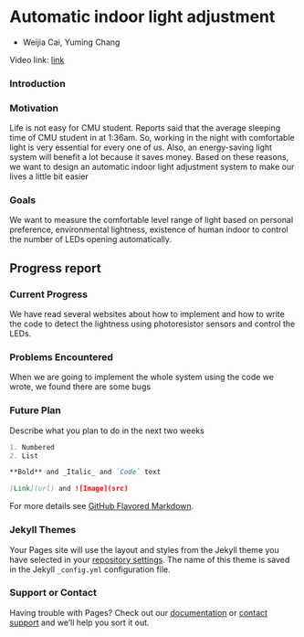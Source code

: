 # Automatic indoor light adjustment
- Weijia Cai, Yuming Chang

Video link: [link](https://github.com/YESAndy/12740-group-project/edit/gh-pages/index.md)

### Introduction


### Motivation
Life is not easy for CMU student. Reports said that the average sleeping time of CMU student in at 1:36am. So, working in the night with comfortable light is very essential for every one of us. Also, an energy-saving light system will benefit a lot because it saves money. Based on these reasons, we want to design an automatic indoor light adjustment system to make our lives a little bit easier

### Goals
We want to measure the comfortable level range of light based on personal preference, environmental lightness, existence of human indoor to control the number of LEDs opening automatically. 

## Progress report

### Current Progress
We have read several websites about how to implement and how to write the code to detect the lightness using photoresistor sensors and control the LEDs.


### Problems Encountered
When we are going to implement the whole system using the code we wrote, we found there are some bugs


### Future Plan
Describe what you plan to do in the next two weeks






```markdown
1. Numbered
2. List

**Bold** and _Italic_ and `Code` text

[Link](url) and ![Image](src)
```

For more details see [GitHub Flavored Markdown](https://guides.github.com/features/mastering-markdown/).

### Jekyll Themes

Your Pages site will use the layout and styles from the Jekyll theme you have selected in your [repository settings](https://github.com/YESAndy/12740-group-project/settings). The name of this theme is saved in the Jekyll `_config.yml` configuration file.

### Support or Contact

Having trouble with Pages? Check out our [documentation](https://docs.github.com/categories/github-pages-basics/) or [contact support](https://github.com/contact) and we’ll help you sort it out.
